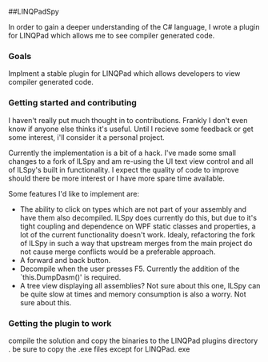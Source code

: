 ##LINQPadSpy

In order to gain a deeper understanding of the C# language, I wrote a plugin for LINQPad which allows me to see compiler generated code.

### Goals

Implment a stable plugin for LINQPad which allows developers to view compiler generated code.

### Getting started and contributing

I haven't really put much thought in to contributions. Frankly I don't even know if anyone else thinks it's useful. Until I recieve some feedback or get some interest, i'll consider it a personal project.

Currently the implementation is a bit of a hack. I've made some small changes to a fork of ILSpy and am re-using the UI text view control and all of ILSpy's built in functionality. I expect the quality of code to improve should there be more interest or I have more spare time available.

Some features I'd like to implement are:

* The ability to click on types which are not part of your assembly and have them also decompiled. ILSpy does currently do this, but due to it's tight coupling and dependence on WPF static classes and properties, a lot of the current functionality doesn't work. Idealy, refactoring the fork of ILSpy in such a way that upstream merges from the main project do not cause merge conflicts would be a preferable approach.
* A forward and back button.
* Decompile when the user presses F5. Currently the addition of the `this.DumpDasm()' is required.
* A tree view displaying all assemblies? Not sure about this one, ILSpy can be quite slow at times and memory consumption is also a worry. Not sure about this.

### Getting the plugin to work

compile the solution and copy the binaries to the LINQPad plugins directory . be sure to copy the .exe files except for LINQPad. exe 
